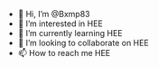- 👋 Hi, I’m @Bxmp83
- 👀 I’m interested in HEE
- 🌱 I’m currently learning HEE
- 💞️ I’m looking to collaborate on HEE
- 📫 How to reach me HEE

<!---
Bxmp83/Bxmp83 is a ✨ special ✨ repository because its `README.md` (this file) appears on your GitHub profile.
You can click the Preview link to take a look at your changes.
--->
